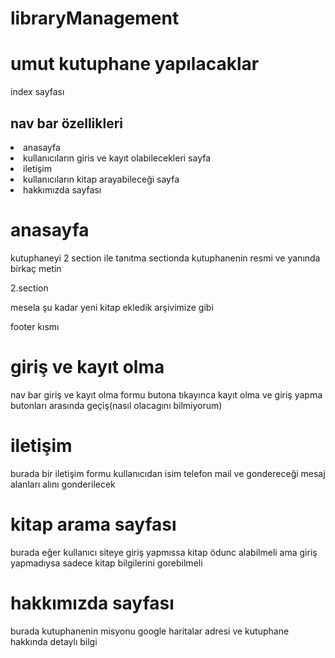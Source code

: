 # libraryManagement

# umut kutuphane yapılacaklar

index sayfası
<h2> nav bar özellikleri </h2>
<li>anasayfa</li>
<li>kullanıcıların giris ve kayıt olabilecekleri sayfa</li>
<li>iletişim</li>
<li>kullanıcıların kitap arayabileceği sayfa</li>
<li>hakkımızda sayfası</li>

# anasayfa
kutuphaneyi 2 section ile tanıtma 
sectionda kutuphanenin resmi ve yanında birkaç metin

2.section

mesela şu kadar yeni kitap ekledik arşivimize gibi

footer kısmı


# giriş ve kayıt olma 
nav bar
giriş ve kayıt olma formu butona tıkayınca kayıt olma ve giriş yapma butonları arasında geçiş(nasıl olacagını bilmiyorum)

# iletişim
burada bir iletişim formu kullanıcıdan isim telefon mail ve gondereceği mesaj alanları alını gonderilecek

# kitap arama sayfası
burada eğer kullanıcı siteye giriş yapmıssa kitap ödunc alabilmeli ama giriş yapmadıysa sadece kitap bilgilerini gorebilmeli

# hakkımızda sayfası
burada kutuphanenin misyonu google haritalar adresi ve kutuphane hakkında detaylı bilgi




